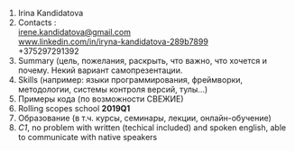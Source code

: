 1. Irina Kandidatova
2. Contacts :  
  irene.kandidatova@gmail.com  
  www.linkedin.com/in/iryna-kandidatova-289b7899    
  +375297291392
3. Summary (цель, пожелания, раскрыть, что важно, что хочется и почему. Некий вариант самопрезентации.  
4. Skills (например: языки программирования, фреймворки, методологии, системы контроля версий, тулы...)  
5. Примеры кода (по возможности СВЕЖИЕ)
6. Rolling scopes school **2019Q1**
7. Образование (в т.ч. курсы, семинары, лекции, онлайн-обучение)  
8. *C1*, no problem with written (techical included) and spoken english, able to communicate with native speakers
